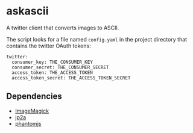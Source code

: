 # askascii
A twitter client that converts images to ASCII. 

The script looks for a file named `config.yaml` in the project directory that contains the twitter OAuth tokens:

    twitter:
      consumer_key: THE_CONSUMER_KEY
      consumer_secret: THE_CONSUMER_SECRET
      access_token: THE_ACCESS_TOKEN
      access_token_secret: THE_ACCESS_TOKEN_SECRET

## Dependencies

* [ImageMagick](http://imagemagick.org/)
* [jp2a](https://csl.name/jp2a/)
* [phantomjs](http://phantomjs.org/)
